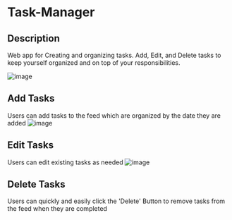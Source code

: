 # Task-Manager
## Description
Web app for Creating and organizing tasks. Add, Edit, and Delete tasks to keep yourself organized and on top of your responsibilities.

![image](https://github.com/user-attachments/assets/b1673021-199d-47e3-a8d2-010268527859)

## Add Tasks
Users can add tasks to the feed which are organized by the date they are added
![image](https://github.com/user-attachments/assets/3d538c11-466b-427e-9f03-170c1e8302b4)


## Edit Tasks 
Users can edit existing tasks as needed
![image](https://github.com/user-attachments/assets/fa7099d2-bd18-47e6-90fb-da55d1906a83)

## Delete Tasks
Users can quickly and easily click the 'Delete' Button to remove tasks from the feed when they are completed
